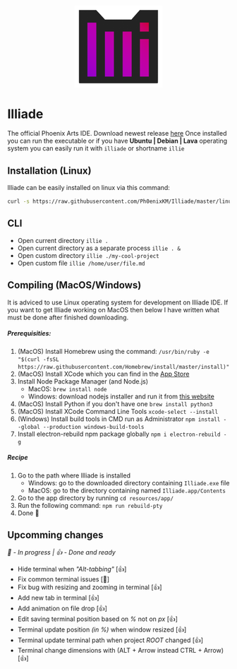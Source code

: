 <div align="center">
    <img src="https://raw.githubusercontent.com/Ph0enixKM/Illiade/master/logo/logo.png" width="200">
</div>

# Illiade
The official Phoenix Arts IDE.
Download newest release [here](https://github.com/Ph0enixKM/Illiade/releases/latest)
Once installed you can run the executable
or if you have **Ubuntu | Debian | Lava** operating system
you can easily run it with `illiade` or shortname `illie`

## Installation (Linux)
Illiade can be easily installed on linux via this command:
```bash
curl -s https://raw.githubusercontent.com/Ph0enixKM/Illiade/master/linux.sh | bash
```

## CLI
- Open current directory `illie .`
- Open current directory as a separate process `illie . &`
- Open custom directory `illie ./my-cool-project`
- Open custom file `illie /home/user/file.md`

## Compiling (MacOS/Windows)
It is adviced to use Linux operating system for development on Illiade IDE.
If you want to get Illiade working on MacOS then below I have written what must be done after finished downloading.

##### Prerequisities:
1. (MacOS) Install Homebrew using the command: `/usr/bin/ruby -e "$(curl -fsSL https://raw.githubusercontent.com/Homebrew/install/master/install)"`
2. (MacOS) Install XCode which you can find in the [App Store](https://apps.apple.com/us/app/xcode/id497799835?mt=12)
3. Install Node Package Manager (and Node.js)
    - MacOS: `brew install node`
    - Windows: download nodejs installer and run it from [this website](https://nodejs.org/)
4. (MacOS) Install Python if you don't have one `brew install python3`
5. (MacOS) Install XCode Command Line Tools `xcode-select --install`
4. (Windows) Install build tools in CMD run as Administrator `npm install --global --production windows-build-tools`
5. Install electron-rebuild npm package globally `npm i electron-rebuild -g`

##### Recipe
1. Go to the path where Illiade is installed
    - Windows: go to the downloaded directory containing `Illiade.exe` file
    - MacOS: go to the directory containing named `Illiade.app/Contents`
2. Go to the app directory by running `cd resources/app/`
3. Run the following command: `npm run rebuild-pty`
4. Done 🎉

## Upcomming changes
_🤞 - In progress | 👍 - Done and ready_
- Hide terminal when *"Alt-tabbing"* \[👍]
- Fix common terminal issues \[🤞]
- Fix bug with resizing and zooming in terminal \[👍]
- Add new tab in terminal \[👍]
- Add animation on file drop \[👍]
- Edit saving terminal position based on *%* not on *px* \[👍]
- Terminal update position *(in %)* when window resized \[👍]
- Terminal update terminal path when project *ROOT* changed \[👍]
- Terminal change dimensions with (ALT + Arrow instead CTRL + Arrow) \[👍]
